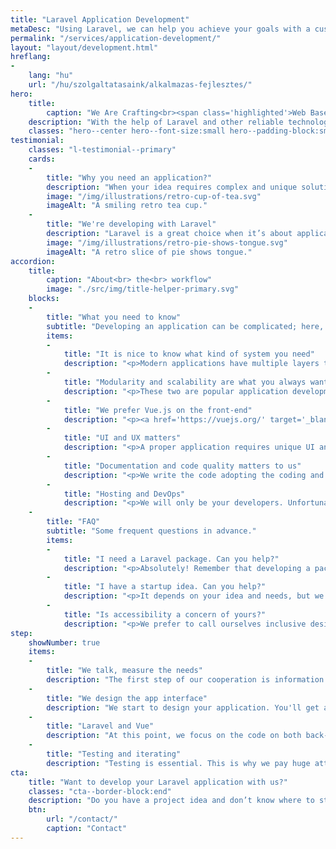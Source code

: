 ```yaml
---
title: "Laravel Application Development"
metaDesc: "Using Laravel, we can help you achieve your goals with a custom web-based application that scales."
permalink: "/services/application-development/"
layout: "layout/development.html"
hreflang:
-
    lang: "hu"
    url: "/hu/szolgaltatasaink/alkalmazas-fejlesztes/"
hero:
    title:
        caption: "We Are Crafting<br><span class='highlighted'>Web Based Applications</span>"
    description: "With the help of Laravel and other reliable technologies, we can help you to achieve your goals better."
    classes: "hero--center hero--font-size:small hero--padding-block:small"
testimonial:
    classes: "l-testimonial--primary"
    cards:
    -
        title: "Why you need an application?"
        description: "When your idea requires complex and unique solutions that are not easy to implement with a simple CMS or any other ready-to-use solution, the time has come to think about a web application."
        image: "/img/illustrations/retro-cup-of-tea.svg"
        imageAlt: "A smiling retro tea cup."
    -
        title: "We're developing with Laravel"
        description: "Laravel is a great choice when it’s about application development. It’s a complex and powerful PHP framework with a huge ecosystem around it. We have a deep knowledge of it and we are contributors as well."
        image: "/img/illustrations/retro-pie-shows-tongue.svg"
        imageAlt: "A retro slice of pie shows tongue."
accordion:
    title:
        caption: "About<br> the<br> workflow"
        image: "./src/img/title-helper-primary.svg"
    blocks:
    -
        title: "What you need to know"
        subtitle: "Developing an application can be complicated; here, you can find some helpful information to understand it better."
        items:
        -
            title: "It is nice to know what kind of system you need"
            description: "<p>Modern applications have multiple layers to serve users' needs efficiently. You may need an API layer to serve a mobile application or connect two systems. Or you need a custom e-commerce solution that can communicate properly with your CRM.</p><p>Both are applications but do different things. An application can achieve many things, but the first step is to define what you need.</p>"
        -
            title: "Modularity and scalability are what you always want"
            description: "<p>These two are popular application development buzzwords but still crucial ones. To create a testable, extendable application, you need modularity and scalability.</p><p>To support and maintain something long-term, you need solid and good architecture from the start.</p>"
        -
            title: "We prefer Vue.js on the front-end"
            description: "<p><a href='https://vuejs.org/' target='_blank' rel='noopener'>Vue.js</a> is the perfect tool to extend Laravel on the front-end. It covers everything you need on a modern and capable application.</p><p>Depending on the context, we can also opt for <a href='https://alpinejs.dev/' target='_blank' rel='noopener'>Apline.js</a> or <a href='https://react.dev/' target='_blank' rel='noopener'>React</a>.</p>"
        -
            title: "UI and UX matters"
            description: "<p>A proper application requires unique UI and UX solutions as well. We can also help you to design a clean and straightforward user interface that is easy to use.</p><p>We create the UI tailored to the project needs from the ground up.</p>"
        -
            title: "Documentation and code quality matters to us"
            description: "<p>We write the code adopting the coding and documenting standards from the <a href='https://laravel.com/' target='_blank' rel='noopener'>official documentation of Laravel</a> to make the application easily understandable and futureproof.</p><p>Writing code as we do makes it possible to do better static analysis and integrate the project into any CI workflow. </p><p>We are serious about the quality of our code, which can also help you create a project for the future (with or without us).</p>"
        -
            title: "Hosting and DevOps"
            description: "<p>We will only be your developers. Unfortunately, we don't deliver hosting or any DevOps tasks. For more straightforward web applications, we can utilize Laravcel Forge, but for more critical ones, you also need a person or a team to manage the serving of the project.</p><p>We can suggest a good college of ours if needed for this purpose.</p>"
    -
        title: "FAQ"
        subtitle: "Some frequent questions in advance."
        items:
        -
            title: "I need a Laravel package. Can you help?"
            description: "<p>Absolutely! Remember that developing a package is the same as creating anything custom. The first step is to look into your current app and its state; we are good to go if it is ready to handle a new package.</p><p>Deprecated Laravel versions do not get support, so you should update your application before planning to integrate a package. We can also help with the update.</p>"
        -
            title: "I have a startup idea. Can you help?"
            description: "<p>It depends on your idea and needs, but we are sure we can be a great fit.</p><p>By working with a modern stack (Laravel, Vue.js), we can help you to take the next step. We can allocate our time usually (in advance) for 3-6 months. But of course, we can adapt.</p>"
        -
            title: "Is accessibility a concern of yours?"
            description: "<p>We prefer to call ourselves inclusive designers. One of our primary goals is to make a more accessible web. We know that a11y is only in some project's budget, but we still implement basic good practices to help make a more barrier-free application.</p><p>If you are committed, we can also follow the newest recommended WCAG standard.</p>"
step:
    showNumber: true
    items:
    -
        title: "We talk, measure the needs"
        description: "The first step of our cooperation is information gathering and specification writing to measure the project and set the goals."
    -
        title: "We design the app interface"
        description: "We start to design your application. You'll get a prototype in HTML and CSS that you can approve."
    -
        title: "Laravel and Vue"
        description: "At this point, we focus on the code on both back-end and front-end. This is where we build your app's core and functionality."
    -
        title: "Testing and iterating"
        description: "Testing is essential. This is why we pay huge attention to writing tests and fix the bugs we or you find. Then iterate."
cta:
    title: "Want to develop your Laravel application with us?"
    classes: "cta--border-block:end"
    description: "Do you have a project idea and don’t know where to start? Write to us, and maybe we can help!"
    btn:
        url: "/contact/"
        caption: "Contact"
---
```

